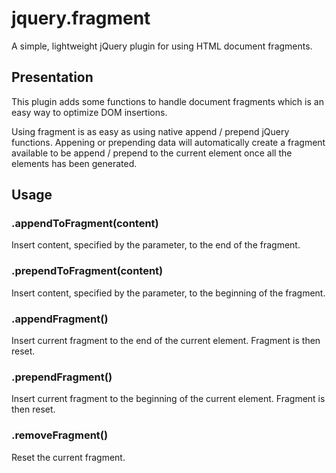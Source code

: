 # jquery.fragment

A simple, lightweight jQuery plugin for using HTML document fragments.

## Presentation

This plugin adds some functions to handle document fragments which is an easy way to optimize DOM insertions.

Using fragment is as easy as using native append / prepend jQuery functions. Appening or prepending data will automatically create a fragment available to be append / prepend to the current element once all the elements has been generated.

## Usage

### .appendToFragment(content) 

Insert content, specified by the parameter, to the end of the fragment.

### .prependToFragment(content) 

Insert content, specified by the parameter, to the beginning of the fragment.

### .appendFragment()

Insert current fragment to the end of the current element. 
Fragment is then reset.

### .prependFragment()

Insert current fragment to the beginning of the current element. 
Fragment is then reset.

### .removeFragment()
Reset the current fragment.
